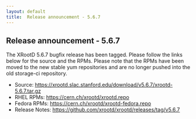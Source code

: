 ```yaml
---
layout: default
title:  Release announcement - 5.6.7
---
```


Release announcement - 5.6.7
-----------------------------

The XRootD 5.6.7 bugfix release has been tagged. Please follow the links
below for the source and the RPMs. Please note that the RPMs have been
moved to the new stable yum repositories and are no longer pushed into
the old storage-ci repository.

 * Source: <https://xrootd.slac.stanford.edu/download/v5.6.7/xrootd-5.6.7.tar.gz>
 * RHEL RPMs: <https://cern.ch/xrootd/xrootd.repo>
 * Fedora RPMs: <https://cern.ch/xrootd/xrootd-fedora.repo>
 * Release Notes: <https://github.com/xrootd/xrootd/releases/tag/v5.6.7>

